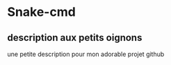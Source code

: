# Snake-cmd
## description aux petits oignons
une petite description pour mon adorable projet github
